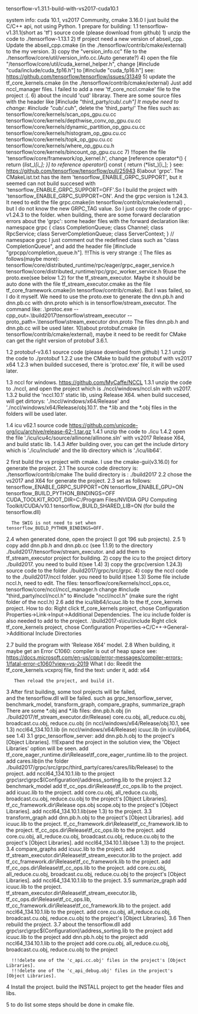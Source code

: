tensorflow-v1.31.1-build-with-vs2017-cuda10.1

system info: cuda 10.1, vs2017 Community, cmake 3.16.0
I just build the C/C++ api, not using Python.
1 prepare for building:
1.1 tensorflow-v1.31.1(short as 'tf') source code (please download from github)
    1) unzip the code to ./tensorflow-1.13.1
	2) tf project need a new version of abseil_cpp. Update the abseil_cpp.cmake (in the ./tensorflow/contrib/cmake/external) to  the my version.
	3) copy the "version_info.cc" file to the ./tensorflow/core/util/version_info.cc.(Auto generate?)
	4) open the file "/tensorflow/core/util/cuda_kernel_helper.h", 
	   change [#include "cuda/include/cuda_fp16.h"] to 
	          [#include "cuda_fp16.h"]
	   see: https://github.com/tensorflow/tensorflow/issues/31349
	5) update the tf_core_kernels.cmake (in the ./tensorflow/contrib/cmake/external)
	   Just add nccl_manager files. I failed to add a new 'tf_core_nccl.cmake' file to the project :(.
	6) about the inculd 'cud' libraray.
	   There are some source files with the header like [#include "third_party/cub/*.cuh"]
	   It maybe need to change: #include "cub/*.cuh", delete the 'third_party/'
	   The files such as:
	     tensorflow/core/kernels/scan_ops_gpu.cu.cc
		 tensorflow/core/kernels/depthwise_conv_op_gpu.cu.cc
		 tensorflow/core/kernels/dynamic_partition_op_gpu.cu.cc
		 tensorflow/core/kernels/histogram_op_gpu.cu.cc
		 tensorflow/core/kernels/topk_op_gpu.cu.cc
		 tensorflow/core/kernels/where_op_gpu.cu.h
		 tensorflow/core/kernels/bincount_op_gpu.cu.cc
	 7) !!!open the file 'tensorflow/core/framework/op_kernel.h',
	    change [reference operator*() { return (*list_)[i_]; }] to 
		        reference operator*() const { return (*list_)[i_]; }
		see: https://github.com/tensorflow/tensorflow/pull/25943
	 8)about 'grpc'.
	   The CMakeList.txt has the item 'tensorflow_ENABLE_GRPC_SUPPORT', but it seemed can not build succesed with 'tensorflow_ENABLE_GRPC_SUPPORT=OFF'.So I build the project with 'tensorflow_ENABLE_GRPC_SUPPORT=ON'.
	   And the grpc version is 1.24.3.
	   It need to edit the file grpc.cmake(in tensorflow/contrib/cmake/external) , but I do not know the new GRPC_TAG value.
	   So I just copy the code of grpc-v1.24.3 to the folder.
	   when building, there are some forward declaration errors about the 'grpc':
	   some header files with the forward declaration like:
           namespace grpc {
                           class CompletionQueue;
                           class Channel;
						   class RpcService;
						   class ServerCompletionQueue;
						   class ServerContext;
                           }  // namespace grpc
	   I just comment out the redefined class such as "class CompletionQueue", and add the header file [#include "grpcpp/completion_queue.h"].
	   !!!This is very strange :(
	   The files as follows(maybe more):
	       tensorflow/core/distributed_runtime/rpc/eager/grpc_eager_service.h
		   tensorflow/core/distributed_runtime/rpc/grpc_worker_service.h
	  9)use the proto.exe(see below 1.2) for the tf_stream_executor.
	    Maybe it should be auto done with the file tf_stream_executor.cmake as the file tf_core_framework.cmake(in tensorflow/contrib/cmake).
		But I was failed, so I do it myself.
		We need to use the proto.exe to generate the dnn.pb.h and dnn.pb.cc with dnn.proto which is in tensorflow/stream_executor.
		The command like:
		  .\protoc.exe --cpp_out=.\build2017\tensorflow\stream_executor --proto_path=.\tensorflow\stream_executor dnn.proto
		The files dnn.pb.h and dnn.pb.cc will be used later.
	  10)about protobuf.cmake (in tensorflow/contrib/cmake/external), maybe it need to be reedit for CMake can get the right version of  protobuf 3.6.1.

1.2 protobuf-v3.6.1 source code (please download from github)
    1.2.1 unzip the code to ./protobuf
	1.2.2 use the CMake to build the protobuf with vs2017 x64
	1.2.3 when builded succesed, there is 'protoc.exe' file, it will be used later.
	
1.3 nccl for windows.
    https://github.com/MyCaffe/NCCL
	1.3.1 unzip the code to ./nccl, and open the project which is ./nccl/windows/nccl.sln with vs2017.
	1.3.2 build the 'nccl.10.1' static lib, using Release X64.
	      when build succesed, will get dirtorys: './nccl/windows/x64/Release' and './nccl/windows/x64/Release/obj.10.1'.
		  the *.lib and the *.obj files in the folders will be used later.
		  
1.4 icu v62.1 source code
    https://github.com/unicode-org/icu/archive/release-62-1.tar.gz
	1.4.1 unzip the code to ./icu
	1.4.2 open the file './icu/icu4c/source/allinone/allinone.sln' with vs2017 Release X64, and build static lib.
	1.4.3 Atfer building over, you can get the include dirtory which is './icu/include' and the lib directory which is './icu/lib64'.

2 first build the vs project with cmake.
  I use the cmake-gui(v3.16.0) for generate the project.
  2.1 The source code directory is: ./tensorflow/contrib/cmake
      The build directory is : ./build2017
  2.2 chose the vs2017 and X64 for generate the project.
  2.3 set as follows:
      tensorflow_ENABLE_GRPC_SUPPORT=ON
      tensorflow_ENABLE_GPU=ON
	  tensorflow_BUILD_PYTHON_BINDINGS=OFF
	  CUDA_TOOLKIT_ROOT_DIR=C:/Program Files/NVIDIA GPU Computing Toolkit/CUDA/v10.1
	  tensorflow_BUILD_SHARED_LIB=ON (for build the tensorflow.dll)
	  
      The SWIG is not need to set when tensorflow_BUILD_PYTHON_BINDINGS=OFF.
  2.4 when generated done, open the project (I got 196 sub projects).
  2.5 1) copy add dnn.pb.h and dnn.pb.cc (see 1.1.9) to the directory ./build2017/tensorflow/stream_executor.
         and add them to tf_stream_executor project for building.
	  2) copy the icu to the project dirtory ./build2017. you need to build it(see 1.4)
      3) copy the grpc(version 1.24.3) source code to the folder ./build2017/grpc/src/grpc.
      4) copy the nccl code to the ./build2017/nccl folder. you need to build it(see 1.3)
         Some file include nccl.h, need to edit.
         The files: tensorflow/core/kernels/nccl_ops.cc, tensorflow/core/nccl/nccl_manager.h
	     change #include "third_party/nccl/nccl.h" to 
	            #include "nccl/nccl.h" 
	    (make sure the right folder of the nccl.h)
  2.6 add the icu/lib64/icuuc.lib to the tf_core_kernels project.
      How to do:
	    Right click tf_core_kernels project, chose Configuration Properties->Link->Input->Additional Dependencies.
	  The icu include folder is also needed to add to the project. .\build2017-s\icu\include
	    Right click tf_core_kernels project, chose Configuration Properties->C/C++->General->Additional Include Directories
		
  2.7 build the program with 'Release X64' model.
  2.8 When building, it maybe get an Error C1060: compiler is out of heap space
	  see: https://docs.microsoft.com/en-us/cpp/error-messages/compiler-errors-1/fatal-error-c1060?view=vs-2019
	  What I do:
	   Reedit the tf_core_kernels.vcxproj file, find the text: <Import Project="$(VCTargetsPath)\Microsoft.Cpp.Default.props" />
	   under it, add:
	     <PropertyGroup>
           <PreferredToolArchitecture>x64</PreferredToolArchitecture>
         </PropertyGroup>
	   
	   Then reload the project, and build it.
   
3 After first building, some tool projects will be failed,  
  and the tensorflow.dll will be failed.
  such as grpc_tensorflow_server, benchmark_model, transform_graph, compare_graphs, summarize_graph
  There are some *.obj and *.lib files:
    dnn.pb.h.obj (in ./build2017/tf_stream_executor.dir/Release)
	core.cu.obj, all_reduce.cu.obj, broadcast.cu.obj, reduce.cu.obj (in nccl/windows/x64/Release/obj.10.1, see 1.3)
	nccl64_134.10.1.lib (in nccl/windows/x64/Release)
	icuuc.lib (in icu\lib64, see 1.4)
  3.1 grpc_tensorflow_server:
      add dnn.pb.h.obj to the project's [Object Libraries].
	      !!!Expand the project in the solution view, the 'Object Libraries' option will be seen.
	  add tf_core_eager_runtime.dir\Release\tf_core_eager_runtime.lib to the project.
	  add cares.lib(in the folder ./build2017/grpc/src/grpc/third_party/cares/cares/lib/Release) to the project.
	  add nccl64_134.10.1.lib to the project
	  grpc\src\grpc\$(Configuration)\address_sorting.lib to the project
  3.2 benchmark_model
      add tf_cc_ops.dir\Release\tf_cc_ops.lib to the project.
	  add icuuc.lib to the project.
	  add core.cu.obj, all_reduce.cu.obj, broadcast.cu.obj, reduce.cu.obj to the project's [Object Libraries].
	  tf_cc_framework.dir\Release ops.obj scope.obj to the project's [Object Libraries].
	  add nccl64_134.10.1.lib(see 1.3) to the project.
  3.3 transform_graph
	  add dnn.pb.h.obj to the project's [Object Libraries].
	  add icuuc.lib to the project.
	  tf_cc_framework.dir\Release\tf_cc_framework.lib to the project.
      tf_cc_ops.dir\Release\tf_cc_ops.lib to the project.
	  add core.cu.obj, all_reduce.cu.obj, broadcast.cu.obj, reduce.cu.obj to the project's [Object Libraries].
	  add nccl64_134.10.1.lib(see 1.3) to the project.
  3.4 compare_graphs
      add icuuc.lib to the project.
	  add tf_stream_executor.dir\Release\tf_stream_executor.lib to the project.
      add tf_cc_framework.dir\Release\tf_cc_framework.lib to the project.
      add tf_cc_ops.dir\Release\tf_cc_ops.lib to the project.
	  add core.cu.obj, all_reduce.cu.obj, broadcast.cu.obj, reduce.cu.obj to the project's [Object Libraries].
	  add nccl64_134.10.1.lib to the project.
  3.5 summarize_graph
      add icuuc.lib to the project.
	  tf_stream_executor.dir\Release\tf_stream_executor.lib, tf_cc_ops.dir\Release\tf_cc_ops.lib, tf_cc_framework.dir\Release\tf_cc_framework.lib to the project.
      add nccl64_134.10.1.lib to the project.
	  add core.cu.obj, all_reduce.cu.obj, broadcast.cu.obj, reduce.cu.obj to the project's [Object Libraries].
  3.6 Then rebuild the project.
  3.7 about the tensorflow.dll
      add grpc\src\grpc\$(Configuration)\address_sorting.lib to the project
      add icuuc.lib to the project
      add dnn.pb.h.obj to the project
      add nccl64_134.10.1.lib to the project
      add core.cu.obj, all_reduce.cu.obj, broadcast.cu.obj, reduce.cu.obj to the project
   
      !!!delete one of the 'c_api.cc.obj' files in the project's [Object Libraries].
      !!!delete one of the 'c_api_debug.obj' files in the project's [Object Libraries].
4 Install the project.
  build the INSTALL project to get the header files and libs.

  
5 to do list
  some steps should be done in cmake file.	  

	  
  